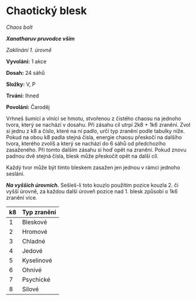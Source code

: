 # Chaotický blesk

*Chaos bolt*

***Xanatharuv pruvodce vším***

*Zaklínání 1. úrovně*

**Vyvolání:** 1 akce

**Dosah:** 24 sáhů

**Složky:** V, P

**Trvání:** Ihned

**Povolání:** Čaroděj

Vrhneš šumící a vlnící se hmotu, stvořenou z čistého chaosu na jednoho tvora, který se nachází v dosahu. Při zásahu cíl utrpí 2k8 + 1k6 zranění. Zvol si jednu z k8 a číslo, které na ní padlo, určí typ zranění podle tabulky níže. Pokud na obou k8 padla stejná čísla, energie chaosu přeskočí na dalšího tvora, kterého zvolíš a který se nachází do 6 sáhů od předchozího zasaženého. Při tomto dalším zásahu si hoď opět na zranění. Pokud znovu padnou dvě stejná čísla, blesk může přeskočit opět na další cíl.

Každý tvor může být tímto bleskem zasažen jen jednou v rámci jednoho seslání.

***Na vyšších úrovních.*** Sešleš-li toto kouzlo použitím pozice kouzla 2. či vyšší úrovně, za každou další úroveň pozice nad 1. blesk způsobí o 1k6 zranění více.

| k8 | Typ zranění |
| -- | -- |
| 1 | Bleskové |
| 2 | Hromové |
| 3 | Chladné |
| 4 | Jedové |
| 5 | Kyselinové |
| 6 | Ohnivé |
| 7 | Psychické |
| 8 | Silové |